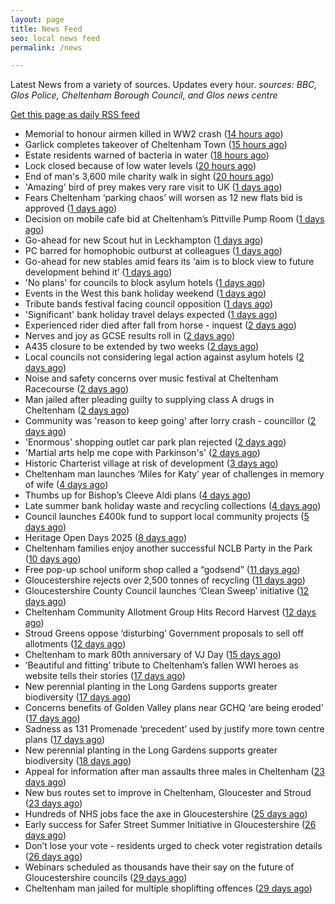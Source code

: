 ```yaml
---
layout: page
title: News Feed
seo: local news feed
permalink: /news

---
```


Latest News from a variety of sources. Updates every hour.
_sources: BBC, Glos Police, Cheltenham Borough Council, and Glos news centre_

[Get this page as daily RSS feed](/daily.rss)

<!-- news_marker starts -->
- Memorial to honour airmen killed in WW2 crash ([14 hours ago](https://www.bbc.com/news/articles/c39d2pymj12o?at_medium=RSS&at_campaign=rss))
- Garlick completes takeover of Cheltenham Town ([15 hours ago](https://www.bbc.com/sport/football/articles/clymmvjj263o?at_medium=RSS&at_campaign=rss))
- Estate residents warned of bacteria in water ([18 hours ago](https://www.bbc.com/news/articles/cqjypg9kg40o?at_medium=RSS&at_campaign=rss))
- Lock closed because of low water levels ([20 hours ago](https://www.bbc.com/news/articles/cvgpl0lv051o?at_medium=RSS&at_campaign=rss))
- End of man's 3,600 mile charity walk in sight ([20 hours ago](https://www.bbc.com/news/articles/cm21kjzg1x1o?at_medium=RSS&at_campaign=rss))
- 'Amazing' bird of prey makes very rare visit to UK ([1 days ago](https://www.bbc.com/news/articles/c14g20k203no?at_medium=RSS&at_campaign=rss))
- Fears Cheltenham ‘parking chaos’ will worsen as 12 new flats bid is approved ([1 days ago](https://gloucesternewscentre.co.uk/fears-cheltenham-parking-chaos-will-worsen-as-12-new-flats-bid-is-approved/))
- Decision on mobile cafe bid at Cheltenham’s Pittville Pump Room ([1 days ago](https://gloucesternewscentre.co.uk/decision-on-mobile-cafe-bid-at-cheltenhams-pittville-pump-room/))
- Go-ahead for new Scout hut in Leckhampton ([1 days ago](https://gloucesternewscentre.co.uk/go-ahead-for-new-scout-hut-in-leckhampton/))
- PC barred for homophobic outburst at colleagues ([1 days ago](https://www.bbc.com/news/articles/ckglpzlevg3o?at_medium=RSS&at_campaign=rss))
- Go-ahead for new stables amid fears its ‘aim is to block view to future development behind it’ ([1 days ago](https://gloucesternewscentre.co.uk/go-ahead-for-new-stables-amid-fears-its-aim-is-to-block-view-to-future-development-behind-it/))
- 'No plans' for councils to block asylum hotels ([1 days ago](https://www.bbc.com/news/articles/cn85d87lw8xo?at_medium=RSS&at_campaign=rss))
- Events in the West this bank holiday weekend ([1 days ago](https://www.bbc.com/news/articles/cvgn1yk973po?at_medium=RSS&at_campaign=rss))
- Tribute bands festival facing council opposition ([1 days ago](https://www.bbc.com/news/articles/cr4e1qzxp55o?at_medium=RSS&at_campaign=rss))
- 'Significant' bank holiday travel delays expected ([1 days ago](https://www.bbc.com/news/articles/cn72j55m2y2o?at_medium=RSS&at_campaign=rss))
- Experienced rider died after fall from horse - inquest ([2 days ago](https://www.bbc.com/news/articles/c0r7xprdr7no?at_medium=RSS&at_campaign=rss))
- Nerves and joy as GCSE results roll in ([2 days ago](https://www.bbc.com/news/articles/cvg0498ndeno?at_medium=RSS&at_campaign=rss))
- A435 closure to be extended by two weeks ([2 days ago](https://gloucesternewscentre.co.uk/a435-closure-to-be-extended-by-two-weeks/))
- Local councils not considering legal action against asylum hotels ([2 days ago](https://gloucesternewscentre.co.uk/local-councils-not-considering-legal-action-against-asylum-hotels/))
- Noise and safety concerns over music festival at Cheltenham Racecourse ([2 days ago](https://gloucesternewscentre.co.uk/noise-and-safety-concerns-over-music-festival-at-cheltenham-racecourse/))
- Man jailed after pleading guilty to supplying class A drugs in Cheltenham ([2 days ago](https://gloucesternewscentre.co.uk/man-jailed-after-pleading-guilty-to-supplying-class-a-drugs-in-cheltenham/))
- Community was 'reason to keep going' after lorry crash - councillor ([2 days ago](https://www.bbc.com/news/articles/cvgv82ln4xmo?at_medium=RSS&at_campaign=rss))
- 'Enormous' shopping outlet car park plan rejected ([2 days ago](https://www.bbc.com/news/articles/cj3l2dk6j24o?at_medium=RSS&at_campaign=rss))
- 'Martial arts help me cope with Parkinson's' ([2 days ago](https://www.bbc.com/news/articles/c0j9d9631lxo?at_medium=RSS&at_campaign=rss))
- Historic Charterist village at risk of development ([3 days ago](https://www.bbc.com/news/articles/cn721dx1p5xo?at_medium=RSS&at_campaign=rss))
- Cheltenham man launches ‘Miles for Katy’ year of challenges in memory of wife ([4 days ago](https://gloucesternewscentre.co.uk/cheltenham-man-launches-miles-for-katy-year-of-challenges-in-memory-of-wife/))
- Thumbs up for Bishop’s Cleeve Aldi plans ([4 days ago](https://gloucesternewscentre.co.uk/thumbs-up-for-bishops-cleeve-aldi-plans/))
- Late summer bank holiday waste and recycling collections ([4 days ago](https://www.cheltenham.gov.uk/news/article/3042/late_summer_bank_holiday_waste_and_recycling_collections))
- Council launches £400k fund to support local community projects ([5 days ago](https://gloucesternewscentre.co.uk/council-launches-400k-fund-to-support-local-community-projects/))
- Heritage Open Days 2025 ([8 days ago](https://www.cheltenham.gov.uk/news/article/3041/heritage_open_days_2025))
- Cheltenham families enjoy another successful NCLB Party in the Park ([10 days ago](https://www.cheltenham.gov.uk/news/article/3040/cheltenham_families_enjoy_another_successful_nclb_party_in_the_park))
- Free pop-up school uniform shop called a “godsend” ([11 days ago](https://www.bbc.co.uk/sounds/play/p0lwhv8j?at_medium=RSS&at_campaign=rss))
- Gloucestershire rejects over 2,500 tonnes of recycling ([11 days ago](https://www.bbc.co.uk/sounds/play/p0lwhp89?at_medium=RSS&at_campaign=rss))
- Gloucestershire County Council launches ‘Clean Sweep’ initiative ([12 days ago](https://gloucesternewscentre.co.uk/gloucestershire-county-council-launches-clean-sweep-initiative/))
- Cheltenham Community Allotment Group Hits Record Harvest ([12 days ago](https://gloucesternewscentre.co.uk/cheltenham-community-allotment-group-hits-record-harvest/))
- Stroud Greens oppose ‘disturbing’ Government proposals to sell off allotments ([12 days ago](https://gloucesternewscentre.co.uk/stroud-greens-oppose-disturbing-government-proposals-to-sell-off-allotments/))
- Cheltenham to mark 80th anniversary of VJ Day ([15 days ago](https://www.cheltenham.gov.uk/news/article/3039/cheltenham_to_mark_80th_anniversary_of_vj_day))
- ‘Beautiful and fitting’ tribute to Cheltenham’s fallen WWI heroes as website tells their stories ([17 days ago](https://gloucesternewscentre.co.uk/beautiful-and-fitting-tribute-to-cheltenhams-fallen-wwi-heroes-as-website-tells-their-stories/))
- New perennial planting in the Long Gardens supports greater biodiversity ([17 days ago](https://gloucesternewscentre.co.uk/new-perennial-planting-in-the-long-gardens-supports-greater-biodiversity/))
- Concerns benefits of Golden Valley plans near GCHQ ‘are being eroded’ ([17 days ago](https://gloucesternewscentre.co.uk/concerns-benefits-of-golden-valley-plans-near-gchq-are-being-eroded/))
- Sadness as 131 Promenade ‘precedent’ used by justify more town centre plans ([17 days ago](https://gloucesternewscentre.co.uk/sadness-as-131-promenade-precedent-used-by-justify-more-town-centre-plans/))
- New perennial planting in the Long Gardens supports greater biodiversity ([18 days ago](https://www.cheltenham.gov.uk/news/article/3038/new_perennial_planting_in_the_long_gardens_supports_greater_biodiversity))
- Appeal for information after man assaults three males in Cheltenham ([23 days ago](https://gloucesternewscentre.co.uk/appeal-for-information-after-man-assaults-three-males-in-cheltenham/))
- New bus routes set to improve in Cheltenham, Gloucester and Stroud ([23 days ago](https://gloucesternewscentre.co.uk/new-bus-routes-set-to-improve-in-cheltenham-gloucester-and-stroud/))
- Hundreds of NHS jobs face the axe in Gloucestershire ([25 days ago](https://gloucesternewscentre.co.uk/hundreds-of-nhs-jobs-face-the-axe-in-gloucestershire/))
- Early success for Safer Street Summer Initiative in Gloucestershire ([26 days ago](https://gloucesternewscentre.co.uk/early-success-for-safer-street-summer-initiative-in-gloucestershire/))
- Don’t lose your vote - residents urged to check voter registration details ([26 days ago](https://www.cheltenham.gov.uk/news/article/3037/dont_lose_your_vote_-_residents_urged_to_check_voter_registration_details))
- Webinars scheduled as thousands have their say on the future of Gloucestershire councils ([29 days ago](https://gloucesternewscentre.co.uk/webinars-scheduled-as-thousands-have-their-say-on-the-future-of-gloucestershire-councils/))
- Cheltenham man jailed for multiple shoplifting offences ([29 days ago](https://gloucesternewscentre.co.uk/cheltenham-man-jailed-for-multiple-shoplifting-offences/))

<!-- news_marker ends -->
